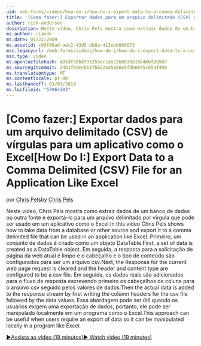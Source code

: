 ```yaml
---
uid: web-forms/videos/how-do-i/how-do-i-export-data-to-a-comma-delimited-csv-file-for-an-application-like-excel
title: '[Como fazer:] Exportar dados para um arquivo delimitado (CSV) de vírgulas para um aplicativo como o Excel | Microsoft Docs'
author: rick-anderson
description: Neste vídeo, Chris Pels mostra como extrair dados de um banco de dados ou outra fonte e exportá-lo para um arquivo delimitado por vírgula que pode ser usado em um aplicativo li...
ms.author: riande
ms.date: 01/22/2009
ms.assetid: c9df86ad-aec2-43d5-bb8a-413ebb666673
msc.legacyurl: /web-forms/videos/how-do-i/how-do-i-export-data-to-a-comma-delimited-csv-file-for-an-application-like-excel
msc.type: video
ms.openlocfilehash: 401df30b8f35355ecca5226883bb16b46bf88507
ms.sourcegitcommit: 24b1f6decbb17bb22a45166e5fdb0845c65af498
ms.translationtype: MT
ms.contentlocale: pt-BR
ms.lasthandoff: 03/01/2019
ms.locfileid: "57064203"
---
```

<a name="how-do-i-export-data-to-a-comma-delimited-csv-file-for-an-application-like-excel"></a><span data-ttu-id="73876-103">[Como fazer:] Exportar dados para um arquivo delimitado (CSV) de vírgulas para um aplicativo como o Excel</span><span class="sxs-lookup"><span data-stu-id="73876-103">[How Do I:] Export Data to a Comma Delimited (CSV) File for an Application Like Excel</span></span>
====================
<span data-ttu-id="73876-104">por [Chris Pels](https://twitter.com/chrispels)</span><span class="sxs-lookup"><span data-stu-id="73876-104">by [Chris Pels](https://twitter.com/chrispels)</span></span>

<span data-ttu-id="73876-105">Neste vídeo, Chris Pels mostra como extrair dados de um banco de dados ou outra fonte e exportá-lo para um arquivo delimitado por vírgula que pode ser usado em um aplicativo como o Excel.</span><span class="sxs-lookup"><span data-stu-id="73876-105">In this video Chris Pels shows how to take data from a database or other source and export it to a comma delimited file that can be used in an application like Excel.</span></span> <span data-ttu-id="73876-106">Primeiro, um conjunto de dados é criado como um objeto DataTable.</span><span class="sxs-lookup"><span data-stu-id="73876-106">First, a set of data is created as a DataTable object.</span></span> <span data-ttu-id="73876-107">Em seguida, a resposta para a solicitação de página da web atual é limpo e o cabeçalho e o tipo de conteúdo são configurados para ser um arquivo csv.</span><span class="sxs-lookup"><span data-stu-id="73876-107">Next, the Response for the current web page request is cleared and the header and content type are configured to be a csv file.</span></span> <span data-ttu-id="73876-108">Em seguida, os dados reais são adicionados para o fluxo de resposta escrevendo primeiro os cabeçalhos de coluna para o arquivo csv seguido pelos valores de dados.</span><span class="sxs-lookup"><span data-stu-id="73876-108">Then the actual data is added to the response stream by first writing the column headers for the csv file followed by the data values.</span></span> <span data-ttu-id="73876-109">Essa abordagem pode ser útil quando os usuários exigem uma exportação de dados, portanto, ele pode ser manipulado localmente em um programa como o Excel.</span><span class="sxs-lookup"><span data-stu-id="73876-109">This approach can be useful when users require an export of data so it can be manipulated locally in a program like Excel.</span></span>

[<span data-ttu-id="73876-110">&#9654;Assista ao vídeo (19 minutos)</span><span class="sxs-lookup"><span data-stu-id="73876-110">&#9654; Watch video (19 minutes)</span></span>](https://channel9.msdn.com/Blogs/ASP-NET-Site-Videos/how-do-i-export-data-to-a-comma-delimited-csv-file-for-an-application-like-excel)
